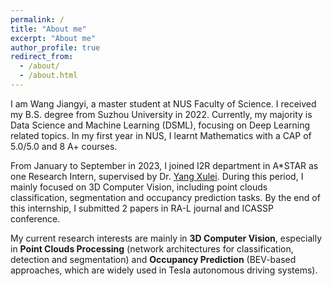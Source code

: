 ```yaml
---
permalink: /
title: "About me"
excerpt: "About me"
author_profile: true
redirect_from: 
  - /about/
  - /about.html
---
```


I am Wang Jiangyi, a master student at NUS Faculty of Science. I received my B.S. degree from Suzhou University in 2022. Currently, my majority is Data Science and Machine Learning (DSML), focusing on Deep Learning related topics. In my first year in NUS, I learnt Mathematics with a CAP of 5.0/5.0 and 8 A+ courses.

From January to September in 2023, I joined I2R department in A*STAR as one Research Intern, supervised by Dr. [Yang Xulei](https://scholar.google.com.sg/citations?user=tXkwIK8AAAAJ&hl=en). During this period, I mainly focused on 3D Computer Vision, including point clouds classification, segmentation and occupancy prediction tasks. By the end of this internship, I submitted 2 papers in RA-L journal and ICASSP conference.

My current research interests are mainly in <b>3D Computer Vision</b>, especially in <b>Point Clouds Processing</b> (network architectures for classification, detection and segmentation) and <b>Occupancy Prediction</b> (BEV-based approaches, which are widely used in Tesla autonomous driving systems).
